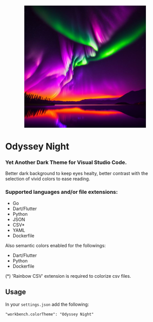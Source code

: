 <p align="center">
  <img src="./icon.jpg" width="384"/>
</p>

# Odyssey Night

### Yet Another Dark Theme for Visual Studio Code. 
Better dark background to keep eyes healty, better contrast with the selection of vivid colors to ease reading.

### Supported languages and/or file extensions:
* Go
* Dart/Flutter
* Python
* JSON
* CSV*
* YAML
* Dockerfile

Also semantic colors enabled for the followings:
* Dart/Flutter
* Python
* Dockerfile

(*) 'Rainbow CSV' extension is required to colorize csv files.

## Usage
In your `settings.json` add the following:
```
"workbench.colorTheme": "Odyssey Night"
```
